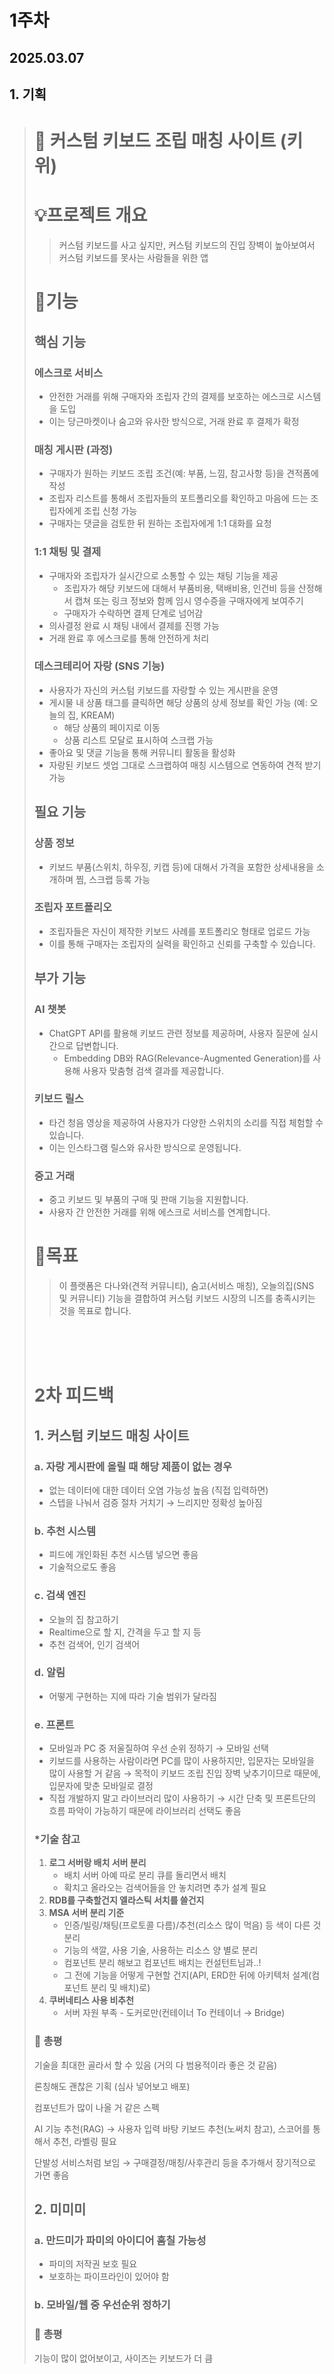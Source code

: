 # 1주차

## 2025.03.07



## 1. 기획

> # 🥝 커스텀 키보드 조립 매칭 사이트 (키위)
>
> # 💡프로젝트 개요
> > 커스텀 키보드를 사고 싶지만, 커스텀 키보드의 진입 장벽이 높아보여서 커스텀 키보드를 못사는 사람들을 위한 앱
>
> # 📜기능
>
> ## **핵심 기능**
>
> ### **에스크로 서비스**
>
> - 안전한 거래를 위해 구매자와 조립자 간의 결제를 보호하는 에스크로 시스템을 도입
> - 이는 당근마켓이나 숨고와 유사한 방식으로, 거래 완료 후 결제가 확정
>
> ### **매칭 게시판 (과정)**
>
> - 구매자가 원하는 키보드 조립 조건(예: 부품, 느낌, 참고사항 등)을 견적폼에 작성
> - 조립자 리스트를 통해서 조립자들의 포트폴리오를 확인하고 마음에 드는 조립자에게 조립 신청 가능
> - 구매자는 댓글을 검토한 뒤 원하는 조립자에게 1:1 대화를 요청
>
> ### **1:1 채팅 및 결제**
>
> - 구매자와 조립자가 실시간으로 소통할 수 있는 채팅 기능을 제공
>     - 조립자가 해당 키보드에 대해서 부품비용, 택배비용, 인건비 등을 산정해서 캡쳐 또는 링크 정보와 함께 임시 영수증을 구매자에게 보여주기
>     - 구매자가 수락하면 결제 단계로 넘어감
> - 의사결정 완료 시 채팅 내에서 결제를 진행 가능
> - 거래 완료 후 에스크로를 통해 안전하게 처리
>
> ### **데스크테리어 자랑 (SNS 기능)**
>
> - 사용자가 자신의 커스텀 키보드를 자랑할 수 있는 게시판을 운영
> - 게시물 내 상품 태그를 클릭하면 해당 상품의 상세 정보를 확인 가능 (예: 오늘의 집, KREAM)
>     - 해당 상품의 페이지로 이동
>     - 상품 리스트 모달로 표시하여 스크랩 가능
> - 좋아요 및 댓글 기능을 통해 커뮤니티 활동을 활성화
> - 자랑된 키보드 셋업 그대로 스크랩하여 매칭 시스템으로 연동하여 견적 받기 가능
>
> ## **필요 기능**
>
> ### **상품 정보**
>
> - 키보드 부품(스위치, 하우징, 키캡 등)에 대해서 가격을 포함한 상세내용을 소개하며 찜, 스크랩 등록 가능
>
> ### **조립자 포트폴리오**
>
> - 조립자들은 자신이 제작한 키보드 사례를 포트폴리오 형태로 업로드 가능
> - 이를 통해 구매자는 조립자의 실력을 확인하고 신뢰를 구축할 수 있습니다.
>
> ## **부가 기능**
>
> ### **AI 챗봇**
>
> - ChatGPT API를 활용해 키보드 관련 정보를 제공하며, 사용자 질문에 실시간으로 답변합니다.
>     - Embedding DB와 RAG(Relevance-Augmented Generation)를 사용해 사용자 맞춤형 검색 결과를 제공합니다.
>
> ### **키보드 릴스**
>
> - 타건 청음 영상을 제공하여 사용자가 다양한 스위치의 소리를 직접 체험할 수 있습니다.
> - 이는 인스타그램 릴스와 유사한 방식으로 운영됩니다.
>
> ### **중고 거래**
>
> - 중고 키보드 및 부품의 구매 및 판매 기능을 지원합니다.
> - 사용자 간 안전한 거래를 위해 에스크로 서비스를 연계합니다.
>
> # 🎯목표
>
> > 이 플랫폼은 다나와(견적 커뮤니티), 숨고(서비스 매칭), 오늘의집(SNS 및 커뮤니티) 기능을 결합하여 커스텀 키보드 시장의 니즈를 충족시키는 것을 목표로 합니다.
>
> </br>
> </br>
> </br>
>
> # 2차 피드백
>
> ## 1. 커스텀 키보드 매칭 사이트
>
> ### a. 자랑 게시판에 올릴 때 해당 제품이 없는 경우
> - 없는 데이터에 대한 데이터 오염 가능성 높음 (직접 입력하면)
> - 스텝을 나눠서 검증 절차 거치기 → 느리지만 정확성 높아짐
>
> ### b. 추천 시스템
> - 피드에 개인화된 추천 시스템 넣으면 좋음
> - 기술적으로도 좋음
>
> ### c. 검색 엔진
> - 오늘의 집 참고하기
> - Realtime으로 할 지, 간격을 두고 할 지 등
> - 추천 검색어, 인기 검색어
>
> ### d. 알림
> - 어떻게 구현하는 지에 따라 기술 범위가 달라짐
>
> ### e. 프론트
> - 모바일과 PC 중 저울질하여 우선 순위 정하기 → 모바일 선택
> - 키보드를 사용하는 사람이라면 PC를 많이 사용하지만, 입문자는 모바일을 많이 사용할 거 같음 → 목적이 키보드 조립 진입 장벽 낮추기이므로 때문에, 입문자에 맞춘 모바일로 결정
> - 직접 개발하지 말고 라이브러리 많이 사용하기 → 시간 단축 및 프론트단의 흐름 파악이 가능하기 때문에 라이브러리 선택도 좋음
>
> ### *기술 참고
> 1. **로그 서버랑 배치 서버 분리**
>     - 배치 서버 아예 따로 분리 큐를 돌리면서 배치
>     - 확치고 올라오는 검색어들을 안 놓치려면 추가 설계 필요
> 2. **RDB를 구축할건지 엘라스틱 서치를 쓸건지**
> 3. **MSA 서버 분리 기준** 
>     - 인증/빌링/채팅(프로토콜 다름)/추천(리소스 많이 먹음) 등 색이 다른 것 분리
>     - 기능의 색깔, 사용 기술, 사용하는 리소스 양 별로 분리
>     - 컴포넌트 분리 해보고 컴포넌트 배치는 컨설턴트님과..!
>     - 그 전에 기능을 어떻게 구현할 건지(API, ERD한 뒤에 아키텍처 설계(컴포넌트 분리 및 배치)로)
> 4. **쿠버네티스 사용 비추천**
>     - 서버 자원 부족 - 도커로만(컨테이너 To 컨테이너 → Bridge)
>
> ### 🌟 총평
> 기술을 최대한 골라서 할 수 있음 (거의 다 범용적이라 좋은 것 같음) 
>
> 론칭해도 괜찮은 기획 (심사 넣어보고 배포)
>
> 컴포넌트가 많이 나올 거 같은 스펙
>
> AI 기능 추천(RAG) → 사용자 입력 바탕 키보드 추천(노써치 참고), 스코어를 통해서 추천, 라벨링 필요
>
> 단발성 서비스처럼 보임 → 구매결정/매칭/사후관리 등을 추가해서 장기적으로 가면 좋음
>
> ## 2. 미미미
>
> ### a. 만드미가 파미의 아이디어 훔칠 가능성
> - 파미의 저작권 보호 필요
> - 보호하는 파이프라인이 있어야 함
>
> ### b. 모바일/웹 중 우선순위 정하기
>
> ### 🌟 총평
> 기능이 많이 없어보이고, 사이즈는 키보드가 더 큼 